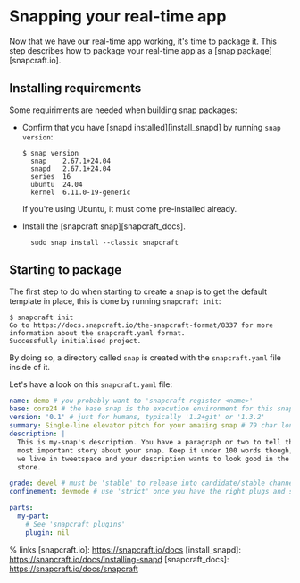 # Snapping your real-time app

Now that we have our real-time app working, it's time to package it.
This step describes how to package your real-time app as a [snap package][snapcraft.io].

## Installing requirements

Some requiriments are needed when building snap packages:

* Confirm that you have [snapd installed][install_snapd] by running `snap version`:
  ```console
  $ snap version
    snap    2.67.1+24.04
    snapd   2.67.1+24.04
    series  16
    ubuntu  24.04
    kernel  6.11.0-19-generic
  ```
  If you're using Ubuntu, it must come pre-installed already.

* Install the [snapcraft snap][snapcraft_docs].
  ```shell
    sudo snap install --classic snapcraft
  ```

## Starting to package

The first step to do when starting to create a snap is to get the default template in place, this is done by running `snapcraft init`:

```console
$ snapcraft init
Go to https://docs.snapcraft.io/the-snapcraft-format/8337 for more information about the snapcraft.yaml format.
Successfully initialised project.
```


By doing so, a directory called `snap` is created with the `snapcraft.yaml` file inside of it.

Let's have a look on this `snapcraft.yaml` file:

```yaml
name: demo # you probably want to 'snapcraft register <name>'
base: core24 # the base snap is the execution environment for this snap
version: '0.1' # just for humans, typically '1.2+git' or '1.3.2'
summary: Single-line elevator pitch for your amazing snap # 79 char long summary
description: |
  This is my-snap's description. You have a paragraph or two to tell the
  most important story about your snap. Keep it under 100 words though,
  we live in tweetspace and your description wants to look good in the snap
  store.

grade: devel # must be 'stable' to release into candidate/stable channels
confinement: devmode # use 'strict' once you have the right plugs and slots

parts:
  my-part:
    # See 'snapcraft plugins'
    plugin: nil
```



% links
[snapcraft.io]: https://snapcraft.io/docs
[install_snapd]: https://snapcraft.io/docs/installing-snapd
[snapcraft_docs]: https://snapcraft.io/docs/snapcraft
